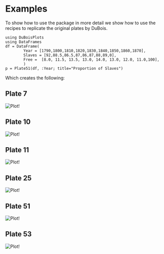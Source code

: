 # Examples 

To show how to use the package in more detail we show how to use the recipes to replicate 
the original plates by DuBois.

```@example 1
using DuBoisPlots
using DataFrames
df = DataFrame(
        Year = [1790,1800,1810,1820,1830,1840,1850,1860,1870],
        Slaves = [92,88.5,86.5,87,86,87,88,89,0],
        Free =  [8.0, 11.5, 13.5, 13.0, 14.0, 13.0, 12.0, 11.0,100],
        )
p = Plate51(df, :Year; title="Proportion of Slaves")
```

Which creates the following:

## Plate 7
![Plot!](../../figures/original-plate-07.jpg)

## Plate 10
![Plot!](../../figures/original-plate-10.jpg)

## Plate 11
![Plot!](../../figures/original-plate-11.jpg)

## Plate 25
![Plot!](../../figures/original-plate-25.jpg)

## Plate 51
![Plot!](../../figures/original-plate-51.jpg)

## Plate 53
![Plot!](../../figures/original-plate-53.jpg)


